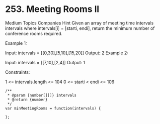 # 253. Meeting Rooms II

Medium
Topics
Companies
Hint
Given an array of meeting time intervals intervals where intervals[i] = [starti, endi], return the minimum number of conference rooms required.

Example 1:

Input: intervals = [[0,30],[5,10],[15,20]]
Output: 2
Example 2:

Input: intervals = [[7,10],[2,4]]
Output: 1

Constraints:

1 <= intervals.length <= 104
0 <= starti < endi <= 106

```
/**
 * @param {number[][]} intervals
 * @return {number}
 */
var minMeetingRooms = function(intervals) {

};
```
